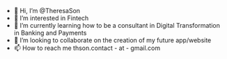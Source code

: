 - 👋 Hi, I’m @TheresaSon
- 👀 I’m interested in Fintech
- 🌱 I’m currently learning how to be a consultant in Digital Transformation in Banking and Payments
- 💞️ I’m looking to collaborate on the creation of my future app/website
- 📫 How to reach me thson.contact - at - gmail.com

<!---
TheresaSon/TheresaSon is a ✨ special ✨ repository because its `README.md` (this file) appears on your GitHub profile.
You can click the Preview link to take a look at your changes.
--->
